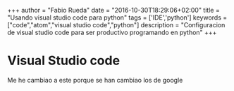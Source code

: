 +++
author = "Fabio Rueda"
date = "2016-10-30T18:29:06+02:00"
title = "Usando visual studio code para python"
tags = ['IDE','python']
keywords = ["code","atom","visual studio code","python"]
description = "Configuracion de visual studio code para ser productivo programando en python"
+++

# Visual Studio code
Me he cambiao a este porque se han cambiao los de google